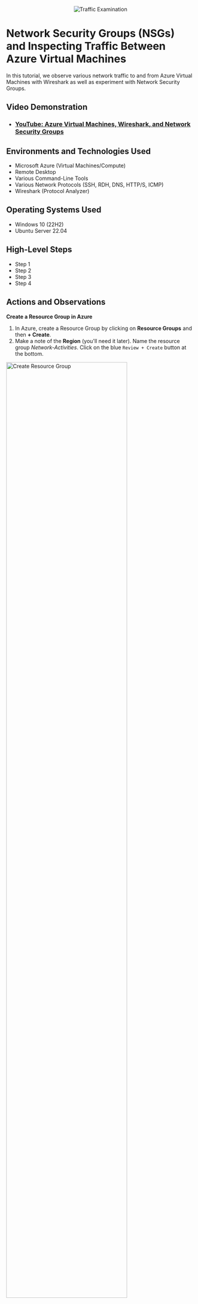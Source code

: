 <p align="center">
<img src="https://i.imgur.com/Ua7udoS.png" alt="Traffic Examination"/>
</p>

<h1>Network Security Groups (NSGs) and Inspecting Traffic Between Azure Virtual Machines</h1>
In this tutorial, we observe various network traffic to and from Azure Virtual Machines with Wireshark as well as experiment with Network Security Groups. <br />


<h2>Video Demonstration</h2>

- ### [YouTube: Azure Virtual Machines, Wireshark, and Network Security Groups](https://www.youtube.com)

<h2>Environments and Technologies Used</h2>

- Microsoft Azure (Virtual Machines/Compute)
- Remote Desktop
- Various Command-Line Tools
- Various Network Protocols (SSH, RDH, DNS, HTTP/S, ICMP)
- Wireshark (Protocol Analyzer)

<h2>Operating Systems Used </h2>

- Windows 10 (22H2)
- Ubuntu Server 22.04

<h2>High-Level Steps</h2>

- Step 1
- Step 2
- Step 3
- Step 4

<h2>Actions and Observations</h2>

<b>Create a Resource Group in Azure</b>

1. In Azure, create a Resource Group by clicking on <b>Resource Groups</b> and then <b>+ Create</b>.
2. Make a note of the <b>Region</b> (you'll need it later). Name the resource group <em>Network-Activities</em>. Click on the blue `Review + Create` button at the bottom.

<p>
<img src="https://github.com/user-attachments/assets/4ed7b0e5-a2c6-43d0-aa48-ffcbcbe42bf0" height="80%" width="80%" alt="Create Resource Group"/>
</p></br>


<b>Create a Windows 10 and a Linux virtual machine (vm)</b>

1. In Azure, navigate to "virtual machines". Click on the <b>+ Create</b> tab and select <b>Azure virtual machine</b>.
2. Name the resource group is <em>Network-Activities</em>. Name the VM <b>Windows-vm</b> and make sure the selected Region is the same as the Resource Group's.
3. For <b>Image</b> select <b>Windows 10 Pro, version 22H2</b>. For size, select a size that has at least 2 vcpus.
4. Create a username and password. Click `Next` until you get to the <b>Networking</b> section.
5. In the <b>Networking</b> section, allow it to create a new Virtual Network (Vnet) and Subnet
6. Click on the blue `Review + Create` button and then `Create`.
7. Once you've created your Windows VM, now we'll create a Linux VM. To start, repeat step 1.
8. Select the same resource group as the Window's VM and name the new VM <b>Linux-VM</b>.
9. For image, select <b>Ubuntu Server 22.04</b> and select a size that has at least 2 vcpus.
10. Use the same username and password as the Windows VM and in the <b>Networking</b> section, select the same network as the Windows VM.
11. Click on the blue `Review + Create` button and then `Create`.

<p>
<img src="https://github.com/user-attachments/assets/ba98d46e-ed87-419e-8505-d526ae5377ee" height="80%" width="80%" alt="Create VM's"/>
</p></br>


<b>Use Remote Desktop to connect to your Windows 10 Virtual Machine</b>

1. Type <em>mstsc</em> in your Windows search bar and select <b>Remote Desktop Connection</b>
2. Copy and paste the Windows VM Public IP address and click `Connect`
3. Type in your username and password and click `OK`

<p>
<img src="https://github.com/user-attachments/assets/e79dc1b8-6286-41dd-bfec-377ed61968af" height="80%" width="80%" alt="Create VM's"/>
</p></br>


<b>Install Wireshark</b>

Wireshark is a network protocol analyzer used to capture, inspect, and analyze data packets traveling over a network in real time. It lets users see detailed information about each packet, such as source and destination IP addresses, protocol types (e.g., TCP, UDP, HTTP), and the actual data payload.

1. Open a browser and type www.wireshark.org in the address bar. Press Enter.
2. Click on the <b>Download</b> button and select <b>Windows x64 Installer</b>
3. Once downloaded, open the file. You can close the browser.
4. Click `Next` throughout the installation process. When you get to the section where it says <b>Install Npcap 1.79</b> make sure that the checkbox is checked.
5. Click `Install`. It will download a few files and then you'll have to agree to some terms and click `Install` again.

<p>
<img src="https://github.com/user-attachments/assets/631147d9-c26a-44a7-8b8c-d536ef317e3f" height="80%" width="80%" alt="Create VM's"/>
</p></br>

<p>
<img src="https://github.com/user-attachments/assets/79daeb55-34c7-4114-bd4d-9de17b1df388" height="80%" width="80%" alt="Create VM's"/>
</p></br>


<b>Open Wireshark and Start Packet Capture</b>

A packet capture in Wireshark helps you look closely at all the little pieces of data traveling on a network. This helps if you're investigating security threats or searching for the root cause of network or performance issues.

1. Type <em>Wireshark</em> in the virtual machine's search box and select <b>Run as administrator</b>
2. Click on <b>Ethernet</b> and then click on the blue shark fin icon under the <b>File</b> menu. This will begin packet capture.

<p>
<img src="https://github.com/user-attachments/assets/9bc7a788-0a25-4b7a-9ed3-1b50bdaef1e9" height="80%" width="80%" alt="Create VM's"/>
</p></br>


<b>Within Wireshark, filter for ICMP traffic only</b>

 Internet Control Message Protocol (ICMP) is a network layer protocol used by network devices to communicate. It is used to report network conditions, errors, and perform diagnostics.

1. In the Wireshark search bar, type <em>icmp</em> and press <b>Enter</b>. Since there are no other network devices connected there should be no ICMP traffic.

<p>
<img src="https://github.com/user-attachments/assets/fa349981-860d-420c-956e-0ba508daf220" height="80%" width="80%" alt="Create VM's"/>
</p></br>


<b>Retrieve the private IP address of the Ubuntu VM (Linux-VM) and attempt to ping it from within the Windows 10 VM</b>

1. Go to the Azure portal on your actual computer, click on the Linux virtual machine's name and copy the Private IP address. In this case it's <em>10.0.0.5</em>
2. Open PowerShell on your Windows VM and type, for this example, <em>ping 10.0.0.5</em>. Note that the Linux VM has to be running, but you don't have to have remoted into it.
3. Observe the ping data in Powershell as well as the isolated ICMP traffic in Wireshark

<p>
<img src="https://github.com/user-attachments/assets/990abae6-b856-4a18-ad83-93814eca7c1d" height="80%" width="80%" alt="Create VM's"/>
</p></br>

<p>
<img src="https://github.com/user-attachments/assets/679a78eb-1ade-4788-a148-710d7d73361b" height="80%" width="80%" alt="Create VM's"/>
</p>

Note that due to all the traffic, you need to isolate the ICMP traffic in order to see it 

While still isolating ICMP traffic, ping <b>Google</b> by typing <em>www.google.com</em> in Powershell. You'll see the traffic in Wireshark. This is because ICMP operates at the <b>Network Layer</b> of the <b>OSI (Open Systems Interconnection) model</b>, alongside <b>IP (Internet Protocol)</b>. 


<p>
<img src="https://github.com/user-attachments/assets/96d9641e-d17d-4113-a4c2-c2f382007226" height="80%" width="80%" alt="Create VM's"/>
</p>

<p>
<img src="https://github.com/user-attachments/assets/c2c70506-1dd4-4864-bccc-62f311befad5" height="80%" width="80%" alt="Create VM's"/>
</p></br>

<b>Configuring a Firewall [Network Security Group]</b>

Now, we will configure a firewall for the Linux VM by going into its Network Security Group and adding an inbound security rule. This will stop ICMP traffic from the Windows VM.
First we will initiate a perpetual/non-stop ping from your Windows 10 VM to your Ubuntu VM.

1. In the Windows VM, open <b>Powershell</b>, type <em>ping 10.0.0.5 -t</em> and press <b>Enter</b>. In this case <em>10.0.0.5</em> is the Linux VM's Private IP address and the `-t` flag makes the ping run continuously until you manually stop it (Ctrl+C).
2. In Wireshark, after isolating for ICMP traffic, you will see that there will be continuous traffic between the Windows VM (10.0.0.4) and the Linux VM (10.0.0.5)


<p>
<img src="https://github.com/user-attachments/assets/0fd5dc75-9eaa-4dd4-b85a-ddba7f84e602" height="80%" width="80%" alt="Create VM's"/>
</p>

<p>
<img src="https://github.com/user-attachments/assets/9009e5af-5d32-480e-a8cc-a6e2f261f4f7" height="80%" width="80%" alt="Create VM's"/>
</p></br>

<b>Now, we will configure an inbound security rule in the Linux VM that will block requests from the Windows VM</b>

1. Go to the Azure portal and click on  <b>Virtual machines</b>. Click on the Linux VM name. On the left side-panel expand <b>Networking</b> and click on <b>Network settings</b>.
2. In the <b>Network settings</b> window, go to the <b>Network security gr...</b> line and click on the name link (it will end with <em>-nsg</em>). This will open a window with the Network security group name.
3. Once there, go to <b>Settings</b> on the left side-panel, click on <b>Inbound security rules</b>, and click on the <b>+ Add</b> symbol at the top.
4. Another window will open on the right side. In the <b>Destination port ranges</b> box type an asterisk. This stands for “any”.
5. In the <b>Protocol</b> section select <b>ICMPv4</b>
6. In the <b>Action</b> section select <b>Deny</b>
7. In the <b>Priority</b> box, type <em>290</em>. This will put the rule as the highest priority, therefore, the first to evaluate when the ping happens.
8. Click `Add` at the bottom

<p>
<img src="https://github.com/user-attachments/assets/cf41c88f-5a31-4301-b373-5bb4b8d41edb" height="80%" width="80%" alt="Create VM's"/>
</p></br>

<b>Back in the Windows VM, observe the PowerShell ping activity and the ICMP traffic in WireShark</b>

Once the rule takes effect, all Powershell ping activity will say <b>Request timed out</b> and all ICMP traffic in Wireshark will appear as request, without a reply.

<p>
<img src="https://github.com/user-attachments/assets/49bc50c3-fd51-4a24-ac7b-63cc10602099" height="80%" width="80%" alt="Create VM's"/>
</p>

<p>
<img src="https://github.com/user-attachments/assets/6bc60cc4-c043-417a-a05d-5d9199a13b0f" height="80%" width="80%" alt="Create VM's"/>
</p></br>


<b>Re-enable ICMP traffic for the Linux VM</b>

For this, you can just delete the rule you created that disabled incoming ICMP traffic.
1. Go to the Inbound security rules section of your Linux VM (Home > Virtual machines > Linux-VM > Networking > Network settings -> Network security group <em>link</em>)
2. Locate the security rule that was created and click on the trash can symbol at the end in order to delete the rule. Click `Yes` to confirm.

<p>
<img src="https://github.com/user-attachments/assets/0d635b0a-e6c1-4bc2-9c42-614f49c07ec3" height="80%" width="80%" alt="Create VM's"/>
</p></br>







